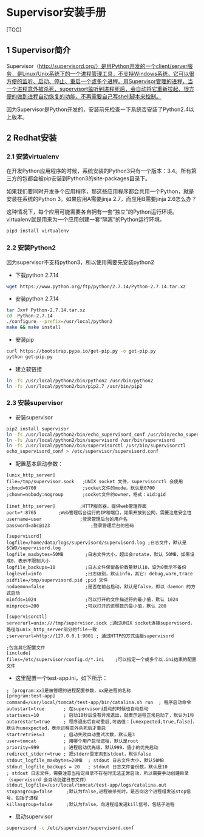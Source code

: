 #  Supervisor安装手册

[TOC]

## 1 Supervisor简介

Supervisor（http://supervisord.org/）是用Python开发的一个client/server服务，是Linux/Unix系统下的一个进程管理工具，不支持Windows系统。它可以很方便的监听、启动、停止、重启一个或多个进程。用Supervisor管理的进程，当一个进程意外被杀死，supervisort监听到进程死后，会自动将它重新拉起，很方便的做到进程自动恢复的功能，不再需要自己写shell脚本来控制。

因为Supervisor是Python开发的，安装前先检查一下系统否安装了Python2.4以上版本。

## 2 Redhat安装

### 2.1 安装virtualenv
在开发Python应用程序的时候，系统安装的Python3只有一个版本：3.4。所有第三方的包都会被pip安装到Python3的site-packages目录下。

如果我们要同时开发多个应用程序，那这些应用程序都会共用一个Python，就是安装在系统的Python 3。如果应用A需要jinja 2.7，而应用B需要jinja 2.6怎么办？

这种情况下，每个应用可能需要各自拥有一套“独立”的Python运行环境。virtualenv就是用来为一个应用创建一套“隔离”的Python运行环境。

```bash
pip3 install virtualenv
```


### 2.2 安装Python2
因为supervisor不支持python3，所以使用需要先安装python2

- 下载python 2.7.14

```bash
wget https://www.python.org/ftp/python/2.7.14/Python-2.7.14.tar.xz
```

- 安装python 2.7.14

```bash
tar Jxvf Python-2.7.14.tar.xz
cd  Python-2.7.14
./configure --prefix=/usr/local/python2
make && make install
```

- 安装pip

```bash
curl https://bootstrap.pypa.io/get-pip.py -o get-pip.py
python get-pip.py
```

- 建立软链接

```bash
ln -fs /usr/local/python2/bin/python2 /usr/bin/python2
ln -fs /usr/local/python2/bin/pip2.7 /usr/bin/pip2

```


### 2.3 安装supervisor

- 安装supervisor

```bash
pip2 install supervisor
ln -fs /usr/local/python2/bin/echo_supervisord_conf /usr/bin/echo_supervisord_conf
ln -fs /usr/local/python2/bin/supervisord /usr/bin/supervisord
ln -fs /usr/local/python2/bin/supervisorctl /usr/bin/supervisorctl
echo_supervisord_conf > /etc/supervisor/supervisord.conf
```


- 配置基本启动参数：

```propertites
[unix_http_server]
file=/tmp/supervisor.sock   ;UNIX socket 文件，supervisorctl 会使用
;chmod=0700                 ;socket文件的mode，默认是0700
;chown=nobody:nogroup       ;socket文件的owner，格式：uid:gid

[inet_http_server]         ;HTTP服务器，提供web管理界面
port=*:8765        ;Web管理后台运行的IP和端口，如果开放到公网，需要注意安全性
username=user              ;登录管理后台的用户名
password=abc@123               ;登录管理后台的密码

[supervisord]
logfile=/home/data/logs/supervisord/supervisord.log ;日志文件，默认是 $CWD/supervisord.log
logfile_maxbytes=50MB        ;日志文件大小，超出会rotate，默认 50MB，如果设成0，表示不限制大小
logfile_backups=10           ;日志文件保留备份数量默认10，设为0表示不备份
loglevel=info                ;日志级别，默认info，其它: debug,warn,trace
pidfile=/tmp/supervisord.pid ;pid 文件
nodaemon=false               ;是否在前台启动，默认是false，即以 daemon 的方式启动
minfds=1024                  ;可以打开的文件描述符的最小值，默认 1024
minprocs=200                 ;可以打开的进程数的最小值，默认 200

[supervisorctl]
serverurl=unix:///tmp/supervisor.sock ;通过UNIX socket连接supervisord，路径与unix_http_server部分的file一致
;serverurl=http://127.0.0.1:9001 ; 通过HTTP的方式连接supervisord

;包含其它配置文件
[include]
files=/etc/supervisor/config.d/*.ini    ;可以指定一个或多个以.ini结束的配置文件
```

- 这里配置一个test-app.ini，如下所示：

```propertites
; [program:xx]是被管理的进程配置参数，xx是进程的名称
[program:test-app]
command=/usr/local/tomcat/test-app/bin/catalina.sh run  ; 程序启动命令
autostart=true       ; 在supervisord启动的时候也自动启动
startsecs=10         ; 启动10秒后没有异常退出，就表示进程正常启动了，默认为1秒
autorestart=true     ; 程序退出后自动重启,可选值：[unexpected,true,false]，默认为unexpected，表示进程意外杀死后才重启
startretries=3       ; 启动失败自动重试次数，默认是3
user=tomcat          ; 用哪个用户启动进程，默认是root
priority=999         ; 进程启动优先级，默认999，值小的优先启动
redirect_stderr=true ; 把stderr重定向到stdout，默认false
stdout_logfile_maxbytes=20MB  ; stdout 日志文件大小，默认50MB
stdout_logfile_backups = 20   ; stdout 日志文件备份数，默认是10
; stdout 日志文件，需要注意当指定目录不存在时无法正常启动，所以需要手动创建目录（supervisord 会自动创建日志文件）
stdout_logfile=/usr/local/tomcat/test-app/logs/catalina.out
stopasgroup=false     ;默认为false,进程被杀死时，是否向这个进程组发送stop信号，包括子进程
killasgroup=false     ;默认为false，向进程组发送kill信号，包括子进程
```


- 启动supervisor

```bash
supervisord -c /etc/supervisor/supervisord.conf
```






